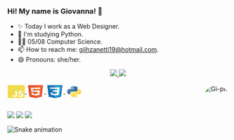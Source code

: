 ### Hi! My name is Giovanna! 👋

- ✨ Today I work as a Web Designer.
- 🌱 I'm studying Python.
- 👩‍💻 05/08 Computer Science.
- 📫 How to reach me: giihzanetti19@hotmail.com.
- 😄 Pronouns: she/her.
 

<div align="center">
  <a href="https://github.com/GiihZanetti17">   
  <img height="170em" src="https://github-readme-stats.vercel.app/api?username=GiihZanetti17&show_icons=true&theme=radical&include_all_commits=true&count_private=true"/>
  <img height="170em" src="https://github-readme-stats.vercel.app/api/top-langs/?username=GiihZanetti17&layout=compact&langs_count=7&theme=radical"/>
</div>
 
 <div style="display: inline_block"><br>
  <img align="center" alt="Gi-Js" height="30" width="40" src="https://raw.githubusercontent.com/devicons/devicon/master/icons/javascript/javascript-plain.svg">                                               
  <img align="center" alt="Gi-HTML" height="30" width="40" src="https://raw.githubusercontent.com/devicons/devicon/master/icons/html5/html5-original.svg">
  <img align="center" alt="Gi-CSS" height="30" width="40" src="https://raw.githubusercontent.com/devicons/devicon/master/icons/css3/css3-original.svg">
  <img align="center" alt="Gi-Python" height="30" width="40" src="https://raw.githubusercontent.com/devicons/devicon/master/icons/python/python-original.svg">
  <img align="right" alt="Gi-pic" height="100" style="border-radius:50px;" src="https://blogger.googleusercontent.com/img/a/AVvXsEh4JkPmt4oiInM30OeroIi_QTy29oqknQ1dOCQTx9IMTBb8-bqRL5QzlFBhDNKEbjM-W0m_Z-g94J-pJiGjLymEhu66whMxZdujTSAEQx4GuFuVxq8EhV60BOUF4fjTjvTuBmh0R3K8ThPf0Q8vOyHsLAteQMPfUcfv1sEdwcP_8LEXfWUwbQfwCs_C=s1200">
</div>
 
 
   ##
 
<div> 
  <a href="https://www.instagram.com/giih_zanetti19/" target="_blank"><img src="https://img.shields.io/badge/-Instagram-%23E4405F?style=for-the-badge&logo=instagram&logoColor=white" target="_blank"></a>
 	<!-- <a href="" target="_blank"><img src="https://img.shields.io/badge/Twitch-9146FF?style=for-the-badge&logo=twitch&logoColor=white" target="_blank"></a> -->
 <!--<a href="https://discord.gg/wagxzStdcR" target="_blank"><img src="https://img.shields.io/badge/Discord-7289DA?style=for-the-badge&logo=discord&logoColor=white" target="_blank"></a> -->
  <a href = "mailto:giihzanetti19@hotmail.com"><img src="https://img.shields.io/badge/-Gmail-%23333?style=for-the-badge&logo=gmail&logoColor=white" target="_blank"></a>
  <a href="https://www.linkedin.com/in/giovanna-zanetti-borges/" target="_blank"><img src="https://img.shields.io/badge/-LinkedIn-%230077B5?style=for-the-badge&logo=linkedin&logoColor=white" target="_blank"></a> 
 
   ![Snake animation](https://github.com/GiihZanetti17/GiihZanetti17/blob/output/github-contribution-grid-snake.svg)
 
 
</div>
